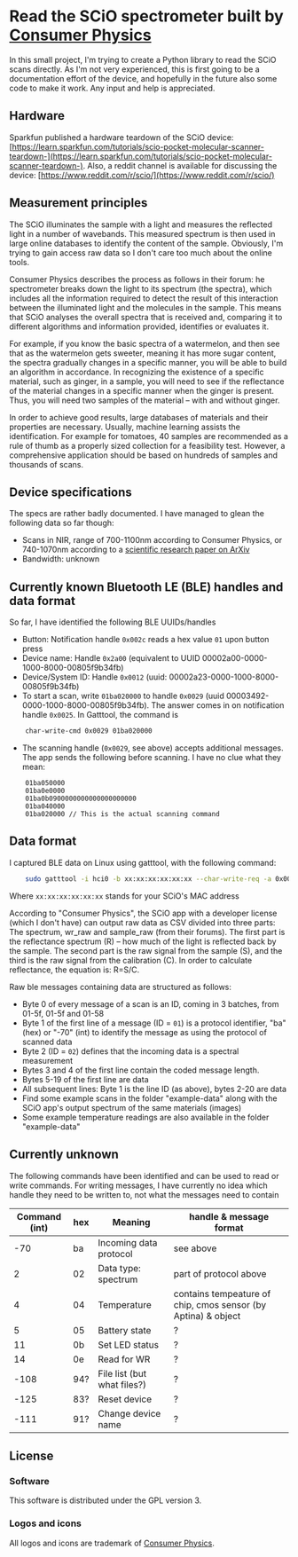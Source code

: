 # Read the SCiO spectrometer built by [Consumer Physics](https://www.consumerphysics.com/)

In this small project, I'm trying to create a Python library to read the SCiO scans directly. As I'm not very experienced, this is first going to be a documentation effort of the device, and hopefully in the future also some code to make it work. Any input and help is appreciated.

## Hardware

Sparkfun published a hardware teardown of the SCiO device: [https://learn.sparkfun.com/tutorials/scio-pocket-molecular-scanner-teardown-](https://learn.sparkfun.com/tutorials/scio-pocket-molecular-scanner-teardown-). Also, a reddit channel is available for discussing the device: [https://www.reddit.com/r/scio/](https://www.reddit.com/r/scio/)

## Measurement principles
The SCiO illuminates the sample with a light and measures the reflected light in a number of wavebands. This measured spectrum is then used in large online databases to identify the content of the sample. Obviously, I'm trying to gain access raw data so I don't care too much about the online tools. 

Consumer Physics describes the process as follows in their forum: he spectrometer breaks down the light to its spectrum (the spectra), which includes all the information required to detect the result of this interaction between the illuminated light and the molecules in the sample. This means that SCiO analyses the overall spectra that is received and, comparing it to different algorithms and information provided, identifies or evaluates it.

For example, if you know the basic spectra of a watermelon, and then see that as the watermelon gets sweeter, meaning it has more sugar content, the spectra gradually changes in a specific manner, you will be able to build an algorithm in accordance. In recognizing the existence of a specific material, such as ginger, in a sample, you will need to see if the reflectance of the material changes in a specific manner when the ginger is present.  Thus, you will need two samples of the material – with and without ginger.

In order to achieve good results, large databases of materials and their properties are necessary. Usually, machine learning assists the identification. For example for tomatoes, 40 samples are recommended as a rule of thumb as a properly sized collection for a feasibility test. However, a comprehensive application should be based on hundreds of samples and thousands of scans.

## Device specifications
The specs are rather badly documented. I have managed to glean the following data so far though:
* Scans in NIR, range of 700-1100nm according to Consumer Physics, or 740-1070nm according to a [scientific research paper on ArXiv](https://arxiv.org/pdf/1805.04051.pdf)
* Bandwidth: unknown

## Currently known Bluetooth LE (BLE) handles and data format
So far, I have identified the following BLE UUIDs/handles
* Button: Notification handle `0x002c` reads a hex value `01` upon button press
* Device name: Handle `0x2a00` (equivalent to UUID 00002a00-0000-1000-8000-00805f9b34fb)
* Device/System ID: Handle `0x0012` (uuid: 00002a23-0000-1000-8000-00805f9b34fb)
* To start a scan, write `01ba020000` to handle `0x0029` (uuid 00003492-0000-1000-8000-00805f9b34fb). The answer comes in on notification handle `0x0025`. In Gatttool, the command is

```bash
    char-write-cmd 0x0029 01ba020000
```
	
* The scanning handle (`0x0029`, see above) accepts additional messages. The app sends the following before scanning. I have no clue what they mean:

```
    01ba050000
    01ba0e0000
    01ba0b0900000000000000000000
    01ba040000
	01ba020000 // This is the actual scanning command
```

## Data format
I captured BLE data on Linux using gatttool, with the following command:

```bash
    sudo gatttool -i hci0 -b xx:xx:xx:xx:xx:xx --char-write-req -a 0x0029 -n 01ba020000 --listen > file1.txt
```

Where `xx:xx:xx:xx:xx:xx` stands for your SCiO's MAC address

According to "Consumer Physics", the SCiO app with a developer license (which I don't have) can output raw data as CSV divided into three parts: The spectrum, wr_raw and sample_raw (from their forums). The first part is the reflectance spectrum (R) – how much of the light is reflected back by the sample. The second part is the raw signal from the sample (S), and the third is the raw signal from the calibration (C). In order to calculate reflectance, the equation is: R=S/C.

Raw ble messages containing data are structured as follows:
* Byte 0 of every message of a scan is an ID, coming in 3 batches, from 01-5f, 01-5f and 01-58
* Byte 1 of the first line of a message (ID = `01`) is a protocol identifier, "ba" (hex) or "-70" (int) to identify the message as using the protocol of scanned data
* Byte 2 (ID = `02`) defines that the incoming data is a spectral measurement
* Bytes 3 and 4 of the first line contain the coded message length.
* Bytes 5-19 of the first line are data
* All subsequent lines: Byte 1 is the line ID (as above), bytes 2-20 are data
* Find some example scans in the folder "example-data" along with the SCiO app's output spectrum of the same materials (images)
* Some example temperature readings are also available in the folder "example-data"

## Currently unknown
The following commands have been identified and can be used to read or write commands. For writing messages, I have currently no idea which handle they need to be written to, not what the messages need to contain

| Command (int) | hex | Meaning                | handle & message format |
| ------------- |-----| -----------------------|-----------------|
| -70           | ba  | Incoming data protocol | see above |
| 2             | 02  | Data type: spectrum    | part of protocol above |
| 4             | 04  | Temperature     | contains tempeature of chip, cmos sensor (by Aptina) & object |
| 5             | 05  | Battery state          | ? |
| 11            | 0b  | Set LED status         | ? |
| 14            | 0e  | Read for WR            | ? |
| -108          | 94? | File list (but what files?) | ? |
| -125          | 83? | Reset device           | ? |
| -111          | 91? | Change device name     | ? |


## License

### Software

This software is distributed under the GPL version 3.

### Logos and icons

All logos and icons are trademark of [Consumer Physics](https://www.consumerphysics.com/).
